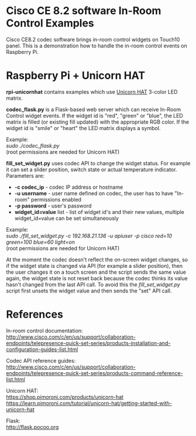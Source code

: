 # Cisco CE 8.2 software In-Room Control Examples
Cisco CE8.2 codec software brings in-room control widgets on Touch10 panel. This is a demonstration how to handle the in-room control events on Raspberry Pi.

# Raspberry Pi + Unicorn HAT
**rpi-unicornhat** contains examples which use [Unicorn HAT](https://shop.pimoroni.com/products/unicorn-hat) 3-color LED matrix. 

**codec_flask.py** is a Flask-based web server which can receive In-Room Control widget events. If the widget id is "red", "green" or "blue", the LED matrix is filled (or existing fill updated) with the appropriate RGB color. If the widget id is "smile" or "heart" the LED matrix displays a symbol.

Example:  
_sudo ./codec\_flask.py_  
(root permissions are needed for Unicorn HAT)

**fill_set_widget.py** uses codec API to change the widget status. For example it can set a slider position, switch state or actual temperature indicator. Parameters are:
- **-c codec_ip** - codec IP address or hostname
- **-u username** - user name defined on codec, the user has to have "In-room" permissions enabled
- **-p password** - user's password
- **widget_id=value** list - list of widget id's and their new values, multiple widget_id=value can be set simultaneously  

Example:  
_sudo ./fill\_set\_widget.py -c 192.168.21.136 -u apiuser -p cisco red=10 green=100 blue=60 light=on_  
(root permissions are needed for Unicorn HAT)

At the moment the codec doesn't reflect the on-screen widget changes, so if the widget state is changed via API (for example a slider position), then the user changes it on a touch screen and the script sends the same value again, the widget state is not reset back because the codec thinks its value hasn't changed from the last API call. To avoid this the _fill\_set\_widget.py_ script first unsets the widget value and then sends the "set" API call.

# References
In-room control documentation:  
http://www.cisco.com/c/en/us/support/collaboration-endpoints/telepresence-quick-set-series/products-installation-and-configuration-guides-list.html

Codec API reference guides:  
http://www.cisco.com/c/en/us/support/collaboration-endpoints/telepresence-quick-set-series/products-command-reference-list.html

Unicorn HAT:  
https://shop.pimoroni.com/products/unicorn-hat  
https://learn.pimoroni.com/tutorial/unicorn-hat/getting-started-with-unicorn-hat

Flask:  
http://flask.pocoo.org